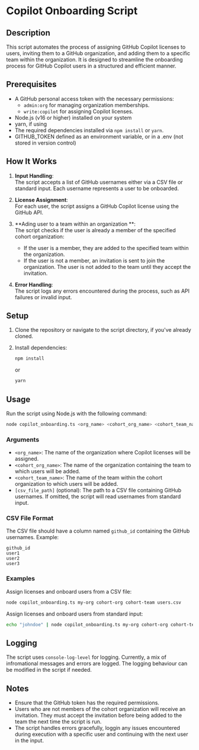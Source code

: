 # Copilot Onboarding Script

## Description

This script automates the process of assigning GitHub Copilot licenses to users, inviting them to a GitHub organization, and adding them to a specific team within the organization. It is designed to streamline the onboarding process for GitHub Copilot users in a structured and efficient manner.

## Prerequisites

- A GitHub personal access token with the necessary permissions:
  - `admin:org` for managing organization memberships.
  - `write:copilot` for assigning Copilot licenses.
- Node.js (v16 or higher) installed on your system
- yarn, if using
- The required dependencies installed via `npm install` or `yarn`.
- GITHUB_TOKEN defined as an environment variable, or in a .env (not stored in version control)

## How It Works

1. **Input Handling**:  
   The script accepts a list of GitHub usernames either via a CSV file or standard input. Each username represents a user to be onboarded.

2. **License Assignment**:  
   For each user, the script assigns a GitHub Copilot license using the GitHub API.

3. **Ading user to a team within an organization **:  
   The script checks if the user is already a member of the specified cohort organization:
   - If the user is a member, they are added to the specified team within the organization.
   - If the user is not a member, an invitation is sent to join the organization. The user is not added to the team until they accept the invitation.

4. **Error Handling**:  
   The script logs any errors encountered during the process, such as API failures or invalid input.

## Setup

1. Clone the repository or navigate to the script directory, if you've already cloned.
2. Install dependencies:
   ```bash
   npm install
   ```

   or 

   ```bash
   yarn
   ```
## Usage

Run the script using Node.js with the following command:

```bash
node copilot_onboarding.ts <org_name> <cohort_org_name> <cohort_team_name> [csv_file_path]
```

### Arguments

- `<org_name>`: The name of the organization where Copilot licenses will be assigned.
- `<cohort_org_name>`: The name of the organization containing the team to which users will be added.
- `<cohort_team_name>`: The name of the team within the cohort organization to which users will be added.
- `[csv_file_path]` (optional): The path to a CSV file containing GitHub usernames. If omitted, the script will read usernames from standard input.

### CSV File Format

The CSV file should have a column named `github_id` containing the GitHub usernames. Example:

```csv
github_id
user1
user2
user3
```

### Examples

Assign licenses and onboard users from a CSV file:

```bash
node copilot_onboarding.ts my-org cohort-org cohort-team users.csv
```

Assign licenses and onboard users from standard input:

```bash
echo "johndoe" | node copilot_onboarding.ts my-org cohort-org cohort-team
```

## Logging

The script uses `console-log-level` for logging. Currently, a mix of infromational messages and errors are logged. The logging behaviour can be modified in the script if needed.

## Notes

- Ensure that the GitHub token has the required permissions.
- Users who are not members of the cohort organization will receive an invitation. They must accept the invitation before being added to the team the next time the script is run.
- The script handles errors gracefully, loggin any issues encountered during execution with a specific user and continuing with the next user in the input.